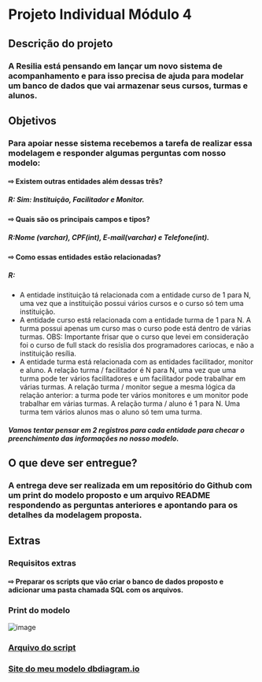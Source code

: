 # Projeto Individual Módulo 4
## Descrição do projeto
### A Resilia está pensando em lançar um novo sistema de acompanhamento e para isso precisa de ajuda para modelar um banco de dados que vai armazenar seus cursos, turmas e alunos.

## Objetivos
### Para apoiar nesse sistema recebemos a tarefa de realizar essa modelagem e responder algumas perguntas com nosso modelo:
#### ⇨ Existem outras entidades além dessas três?
##### R: Sim: Instituição, Facilitador e Monitor.

#### ⇨ Quais são os principais campos e tipos?
##### R:Nome (varchar), CPF(int), E-mail(varchar) e Telefone(int).

#### ⇨ Como essas entidades estão relacionadas?
##### R: 
* A entidade instituição tá relacionada com a entidade curso de 1 para N, uma vez que a instituição possui vários cursos e o curso só tem uma instituição.
* A entidade curso está relacionada com a entidade turma de 1 para N. A turma possui apenas um curso mas o curso pode está dentro de várias turmas. OBS: Importante frisar que o curso que levei em consideração foi o curso de full stack do resíslia dos programadores cariocas, e não a instituição resília.
* A entidade turma está relacionada com as entidades facilitador, monitor e aluno. 
A relação turma / facilitador é N para N, uma vez que uma turma pode ter vários facilitadores e um facilitador pode trabalhar em várias turmas.
A relação turma / monitor segue a mesma lógica da relação anterior: a turma pode ter vários monitores e um monitor pode trabalhar em várias turmas. 
A relação turma / aluno é 1 para N. Uma turma tem vários alunos mas o aluno só tem uma turma. 


##### Vamos tentar pensar em 2 registros para cada entidade para checar o preenchimento das informações no nosso modelo.

## O que deve ser entregue?
### A entrega deve ser realizada em um repositório do Github com um print do modelo proposto e um arquivo README respondendo as perguntas anteriores e apontando para os detalhes da modelagem proposta.

## Extras 
### Requisitos extras 
#### ⇨ Preparar os scripts que vão criar o banco de dados proposto e adicionar uma pasta chamada SQL com os arquivos.

### Print do modelo 
![image]()

### [Arquivo do script](https://github.com/brunonavarone/Projeto_Individual_Mod4/blob/main/Modelo%20Projeto%20Individual%20.sql)
### [Site do meu modelo dbdiagram.io](https://dbdiagram.io/d/63fc9bba296d97641d84010e)


